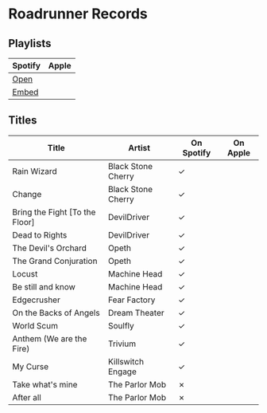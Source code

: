 # Roadrunner Records

## Playlists

| Spotify                                                                                                     | Apple |
| ----------------------------------------------------------------------------------------------------------- | ----- |
| [Open](https://open.spotify.com/user/marauderxtreme/playlist/2ceDVb1QscQGDZhbVPkZEo)                        | []()  |
| [Embed](https://embed.spotify.com/?uri=spotify%3Auser%3Amarauderxtreme%3Aplaylist%3A2ceDVb1QscQGDZhbVPkZEo) |       |

## Titles

| Title                          | Artist             | On Spotify | On Apple |
| ------------------------------ | ------------------ | ---------- | -------- |
| Rain Wizard                    | Black Stone Cherry | ✓          |          |
| Change                         | Black Stone Cherry | ✓          |          |
| Bring the Fight [To the Floor] | DevilDriver        | ✓          |          |
| Dead to Rights                 | DevilDriver        | ✓          |          |
| The Devil's Orchard            | Opeth              | ✓          |          |
| The Grand Conjuration          | Opeth              | ✓          |          |
| Locust                         | Machine Head       | ✓          |          |
| Be still and know              | Machine Head       | ✓          |          |
| Edgecrusher                    | Fear Factory       | ✓          |          |
| On the Backs of Angels         | Dream Theater      | ✓          |          |
| World Scum                     | Soulfly            | ✓          |          |
| Anthem (We are the Fire)       | Trivium            | ✓          |          |
| My Curse                       | Killswitch Engage  | ✓          |          |
| Take what's mine               | The Parlor Mob     | ✗          |          |
| After all                      | The Parlor Mob     | ✗          |          |
